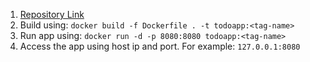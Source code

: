 1. [Repository Link](https://hub.docker.com/repository/docker/gasterlab/todoapp)
2. Build using: `docker build -f Dockerfile . -t todoapp:<tag-name>`
3. Run app using: `docker run -d -p 8080:8080 todoapp:<tag-name>`
4. Access the app using host ip and port. For example: `127.0.0.1:8080`
